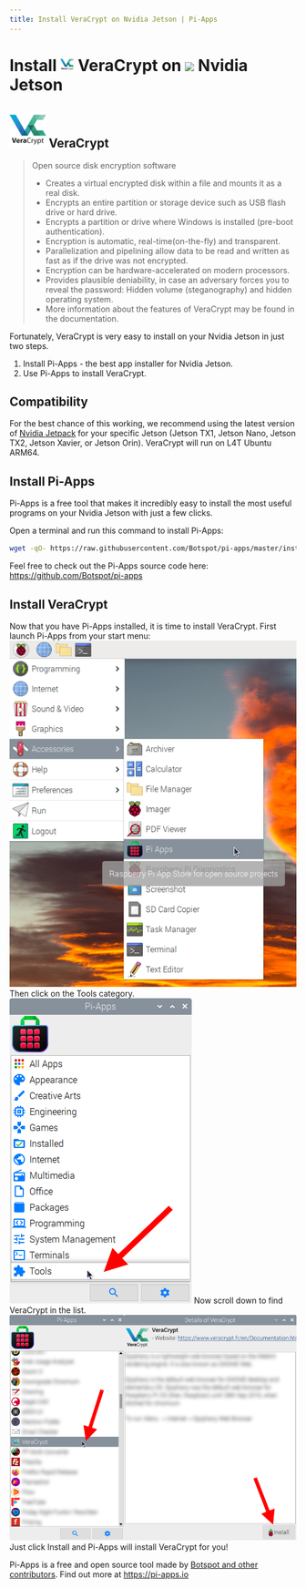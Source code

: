 ```yaml
---
title: Install VeraCrypt on Nvidia Jetson | Pi-Apps
---
```

<div class="simple-install-content content">

# Install <img src="/img/app-icons/VeraCrypt/icon-64.png" height=24> VeraCrypt on <img src=https://assets.nvidiagrid.net/favicon.ico height=24> Nvidia Jetson

## <img src="/img/app-icons/VeraCrypt/icon-64.png"> VeraCrypt
> Open source disk encryption software
> - Creates a virtual encrypted disk within a file and mounts it as a real disk.
> - Encrypts an entire partition or storage device such as USB flash drive or hard drive.
> - Encrypts a partition or drive where Windows is installed (pre-boot authentication).
> - Encryption is automatic, real-time(on-the-fly) and transparent.
> - Parallelization and pipelining allow data to be read and written as fast as if the drive was not encrypted.
> - Encryption can be hardware-accelerated on modern processors.
> - Provides plausible deniability, in case an adversary forces you to reveal the password: Hidden volume (steganography) and hidden operating system.
> - More information about the features of VeraCrypt may be found in the documentation.

Fortunately, VeraCrypt is very easy to install on your Nvidia Jetson in just two steps.
1. Install Pi-Apps - the best app installer for Nvidia Jetson.
2. Use Pi-Apps to install VeraCrypt.
</div>
<div class="simple-install-content content">

## Compatibility
For the best chance of this working, we recommend using the latest version of [Nvidia Jetpack](https://developer.nvidia.com/embedded/jetpack-archive) for your specific Jetson (Jetson TX1, Jetson Nano, Jetson TX2, Jetson Xavier, or Jetson Orin).
VeraCrypt will run on L4T Ubuntu ARM64.
</div>
<div class="simple-install-content content">

## Install Pi-Apps

Pi-Apps is a free tool that makes it incredibly easy to install the most useful programs on your Nvidia Jetson with just a few clicks.

Open a terminal and run this command to install Pi-Apps:
```bash
wget -qO- https://raw.githubusercontent.com/Botspot/pi-apps/master/install | bash
```
Feel free to check out the Pi-Apps source code here: https://github.com/Botspot/pi-apps
</div>
<div class="simple-install-content content">

## Install VeraCrypt

Now that you have Pi-Apps installed, it is time to install VeraCrypt.
First launch Pi-Apps from your start menu:
<img src="/img/start-menu.png">
Then click on the Tools category.
<img src="/img/category-selections/Tools.png">
Now scroll down to find VeraCrypt in the list.
<img src="/img/app-icons/VeraCrypt/app-selection.png">
Just click Install and Pi-Apps will install VeraCrypt for you!
</div>
<div class="simple-install-content content">

Pi-Apps is a free and open source tool made by [Botspot and other contributors](/about/#contributors). Find out more at https://pi-apps.io
</div>
